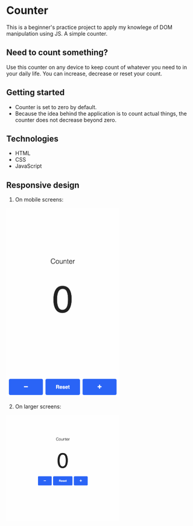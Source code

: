 # Counter

This is a beginner's practice project to apply my knowlege of DOM manipulation using JS. A simple counter.

## Need to count something?

Use this counter on any device to keep count of whatever you need to in your daily life. You can increase, decrease or reset your count. 

## Getting started

* Counter is set to zero by default. 
* Because the idea behind the application is to count actual things, the counter does not decrease beyond zero. 

## Technologies

* HTML
* CSS
* JavaScript

## Responsive design

1. On mobile screens:

<img src="images/smaller-screen.png" width="300">

2. On larger screens:

<img src="images/larger-screen.png" width="300">
